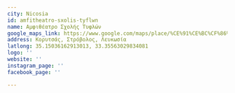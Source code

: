 ```yaml
---
city: Nicosia
id: amfitheatro-sxolis-tyflwn
name: Αμφιθέατρο Σχολής Τυφλών
google_maps_link: https://www.google.com/maps/place/%CE%91%CE%BC%CF%86%CE%B9%CE%B8%CE%AD%CE%B1%CF%84%CF%81%CE%BF+%CE%A3%CF%87%CE%BF%CE%BB%CE%AE%CF%82+%CE%A4%CF%85%CF%86%CE%BB%CF%8E%CE%BD+(%CE%9C%CE%B1%CE%BA%CE%B1%CF%81%CE%AF%CE%BF%CF%85+%CE%93')/@35.1501749,33.3552004,18.26z/data=!4m9!1m2!2m1!1zzqPOp86fzpvOlyDOpM6lzqbOm86pzp0!3m5!1s0x14de19f1677fe7ff:0x14884fe0e5cf204d!8m2!3d35.1502737!4d33.3556313!15sChfOo86nzp_Om86XIM6kzqXOps6bzqnOnZIBDW1vdmllX3RoZWF0ZXI
address: Κορυτσάς, Στρόβολος, Λευκωσία
latlong: 35.15036162913013, 33.35563029834081
logo: ''
website: ''
instagram_page: ''
facebook_page: ''

---
```

